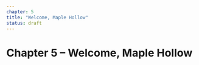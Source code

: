 ```yaml
---
chapter: 5
title: "Welcome, Maple Hollow"
status: draft
---
```


# Chapter 5 – Welcome, Maple Hollow
